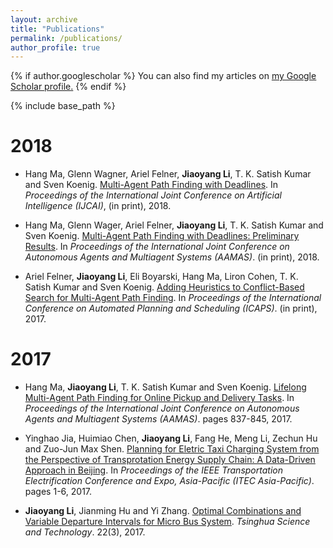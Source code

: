 ```yaml
---
layout: archive
title: "Publications"
permalink: /publications/
author_profile: true
---
```


{% if author.googlescholar %}
  You can also find my articles on <u><a href="{{author.googlescholar}}">my Google Scholar profile</a>.</u>
{% endif %}

{% include base_path %}

# 2018

* Hang Ma, Glenn Wagner, Ariel Felner, **Jiaoyang Li**, T. K. Satish Kumar and Sven Koenig. [Multi-Agent Path Finding with Deadlines](http://jiaoyang-li.github.io/files/2018-IJCAI.pdf "Download pdf"). In <i>Proceedings of the International Joint Conference on Artificial Intelligence (IJCAI)</i>, (in print), 2018. 

* Hang Ma, Glenn Wager, Ariel Felner, **Jiaoyang Li**, T. K. Satish Kumar and Sven Koenig. [Multi-Agent Path Finding with Deadlines: Preliminary Results](http://jiaoyang-li.github.io/files/2018-AAMAS.pdf "Download pdf"). In <i>Proceedings of the International Joint Conference on Autonomous Agents and Multiagent Systems (AAMAS)</i>. (in print), 2018.

* Ariel Felner, **Jiaoyang Li**, Eli Boyarski, Hang Ma, Liron Cohen, T. K. Satish Kumar and Sven Koenig. [Adding Heuristics to Conflict-Based Search for Multi-Agent Path Finding](http:jiaoyang-li.github.io/files/2018-ICAPS.pdf "Download pdf"). In <i>Proceedings of the International Conference on Automated Planning and Scheduling (ICAPS)</i>. (in print), 2017.


# 2017

* Hang Ma, **Jiaoyang Li**, T. K. Satish Kumar and Sven Koenig. [Lifelong Multi-Agent Path Finding for Online Pickup and Delivery Tasks](http:jiaoyang-li.github.io/files/2017-AAMAS.pdf "Download pdf"). In <i>Proceedings of the International Joint Conference on Autonomous Agents and Multiagent Systems (AAMAS)</i>. pages 837-845, 2017.

* Yinghao Jia, Huimiao Chen, **Jiaoyang Li**, Fang He, Meng Li, Zechun Hu and Zuo-Jun Max Shen. [Planning for Eletric Taxi Charging System from the Perspective of Transprotation Energy Supply Chain: A Data-Driven Approach in Beijing](http:jiaoyang-li.github.io/files/2017-ITEC.pdf "Download pdf"). In <i>Proceedings of the IEEE Transportation Electrification Conference and Expo, Asia-Pacific (ITEC Asia-Pacific)</i>. pages 1-6, 2017.

* **Jiaoyang Li**, Jianming Hu and Yi Zhang. [Optimal Combinations and Variable Departure Intervals for Micro Bus System](http:jiaoyang-li.github.io/files/2017-TST.pdf "Download pdf"). <i>Tsinghua Science and Technology</i>. 22(3), 2017.


